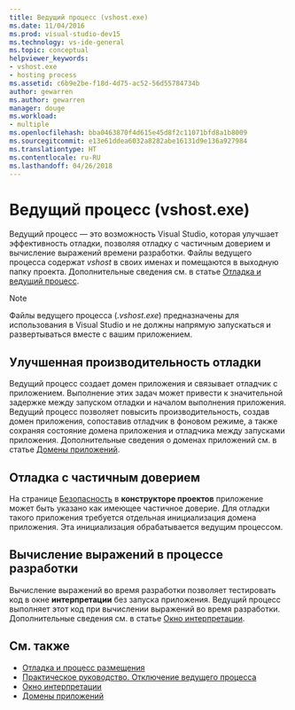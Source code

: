 ```yaml
---
title: Ведущий процесс (vshost.exe)
ms.date: 11/04/2016
ms.prod: visual-studio-dev15
ms.technology: vs-ide-general
ms.topic: conceptual
helpviewer_keywords:
- vshost.exe
- hosting process
ms.assetid: c6b9e2be-f18d-4d75-ac52-56d55784734b
author: gewarren
ms.author: gewarren
manager: douge
ms.workload:
- multiple
ms.openlocfilehash: bba0463870f4d615e45d8f2c11071bfd8a1b8009
ms.sourcegitcommit: e13e61ddea6032a8282abe16131d9e136a927984
ms.translationtype: HT
ms.contentlocale: ru-RU
ms.lasthandoff: 04/26/2018
---
```

# <a name="hosting-process-vshostexe"></a>Ведущий процесс (vshost.exe)

Ведущий процесс — это возможность Visual Studio, которая улучшает эффективность отладки, позволяя отладку с частичным доверием и вычисление выражений времени разработки. Файлы ведущего процесса содержат *vshost* в своих именах и помещаются в выходную папку проекта. Дополнительные сведения см. в статье [Отладка и ведущий процесс](../debugger/debugging-and-the-hosting-process.md).

> [!NOTE]
> Файлы ведущего процесса (*.vshost.exe*) предназначены для использования в Visual Studio и не должны напрямую запускаться и развертываться вместе с вашим приложением.

## <a name="improved-debugging-performance"></a>Улучшенная производительность отладки
 Ведущий процесс создает домен приложения и связывает отладчик с приложением. Выполнение этих задач может привести к значительной задержке между запуском отладки и началом выполнения приложения. Ведущий процесс позволяет повысить производительность, создав домен приложения, сопоставив отладчик в фоновом режиме, а также сохраняя состояние домена приложения и отладчика между запусками приложения. Дополнительные сведения о доменах приложений см. в статье [Домены приложений](/dotnet/framework/app-domains/application-domains).

## <a name="partial-trust-debugging"></a>Отладка с частичным доверием
 На странице [Безопасность](../ide/reference/security-page-project-designer.md) в **конструкторе проектов** приложение может быть указано как имеющее частичное доверие. Для отладки такого приложения требуется отдельная инициализация домена приложения. Эта инициализация обрабатывается ведущим процессом.

## <a name="design-time-expression-evaluation"></a>Вычисление выражений в процессе разработки
 Вычисление выражений во время разработки позволяет тестировать код в окне **интерпретации** без запуска приложения. Ведущий процесс выполняет этот код при вычислении выражений во время разработки. Дополнительные сведения см. в статье [Окно интерпретации](../ide/reference/immediate-window.md).

## <a name="see-also"></a>См. также

- [Отладка и процесс размещения](../debugger/debugging-and-the-hosting-process.md)
- [Практическое руководство. Отключение ведущего процесса](../ide/how-to-disable-the-hosting-process.md)
- [Окно интерпретации](../ide/reference/immediate-window.md)
- [Домены приложений](/dotnet/framework/app-domains/application-domains)